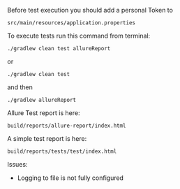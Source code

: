 Before test execution you should add a personal Token to

`src/main/resources/application.properties`

To execute tests run this command from terminal:

`./gradlew clean test allureReport`

or

`./gradlew clean test`

and then

`./gradlew allureReport`

Allure Test report is here:

`build/reports/allure-report/index.html`

A simple test report is here:

`build/reports/tests/test/index.html`

Issues:

* Logging to  file is not fully configured
